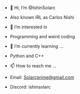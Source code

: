 - 👋 Hi, I’m @IshinSolarc
- Also known IRL as Carlos Nishi
  
- 👀 I’m interested in
- Programming and weird coding
  
- 🌱 I’m currently learning ...
- Python and C++
  
- 📫 How to reach me ...
- Email: Solarcprime@gmail.com
- Discord: ishinsolarc
